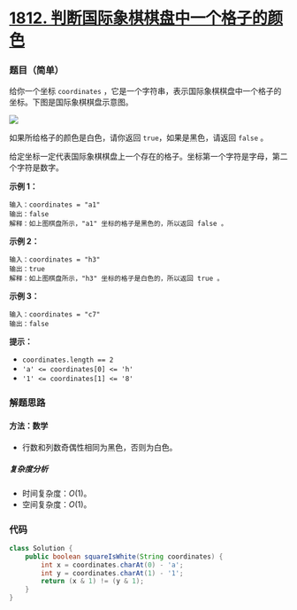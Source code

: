 # [1812. 判断国际象棋棋盘中一个格子的颜色](https://leetcode.cn/problems/determine-color-of-a-chessboard-square/)

### 题目（简单）

给你一个坐标 `coordinates` ，它是一个字符串，表示国际象棋棋盘中一个格子的坐标。下图是国际象棋棋盘示意图。

![](https://assets.leetcode-cn.com/aliyun-lc-upload/uploads/2021/04/03/chessboard.png)

如果所给格子的颜色是白色，请你返回 `true`，如果是黑色，请返回 `false` 。

给定坐标一定代表国际象棋棋盘上一个存在的格子。坐标第一个字符是字母，第二个字符是数字。

**示例 1：**

```
输入：coordinates = "a1"
输出：false
解释：如上图棋盘所示，"a1" 坐标的格子是黑色的，所以返回 false 。
```

**示例 2：**

```
输入：coordinates = "h3"
输出：true
解释：如上图棋盘所示，"h3" 坐标的格子是白色的，所以返回 true 。
```

**示例 3：**

```
输入：coordinates = "c7"
输出：false
```

**提示：**

* `coordinates.length == 2`
* `'a' <= coordinates[0] <= 'h'`
* `'1' <= coordinates[1] <= '8'`

### 解题思路

#### 方法：数学

- 行数和列数奇偶性相同为黑色，否则为白色。

##### 复杂度分析

- 时间复杂度：$O(1)$。
- 空间复杂度：$O(1)$。

### 代码

```java
class Solution {
    public boolean squareIsWhite(String coordinates) {
        int x = coordinates.charAt(0) - 'a';
        int y = coordinates.charAt(1) - '1';
        return (x & 1) != (y & 1);
    }
}
```
